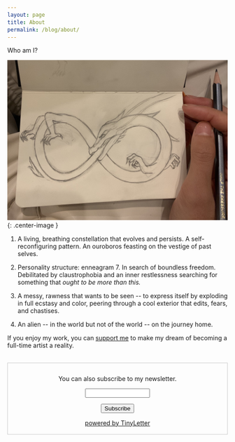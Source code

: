 ```yaml
---
layout: page
title: About
permalink: /blog/about/
---
```


Who am I?

![ouroboros](/images/ouroboros.jpg){: .center-image }

1. A living, breathing constellation that evolves and persists. A self-reconfiguring pattern. An ouroboros feasting on the vestige of past selves.

2. Personality structure: enneagram 7. In search of boundless freedom. Debilitated by claustrophobia and an inner restlessness searching for something that *ought to be more than this.*

3. A messy, rawness that wants to be seen -- to express itself by exploding in full ecstasy and color, peering through a cool exterior that edits, fears, and chastises.

4. An alien -- in the world but not of the world -- on the journey home.

If you enjoy my work, you can [support me](https://account.venmo.com/u/zanny-xy) to make my dream of becoming a full-time artist a reality.

<br/>

<form style="border:1px solid #ccc;padding:3px;text-align:center;" action="https://tinyletter.com/zanny" method="post" target="popupwindow" onsubmit="window.open('https://tinyletter.com/zanny', 'popupwindow', 'scrollbars=yes,width=800,height=600');return true"><p style="margin-top: 24px"><label for="tlemail">You can also subscribe to my newsletter.</label></p><p><input type="text" style="width:140px" name="email" id="tlemail" /></p><input type="hidden" value="1" name="embed"/><input type="submit" value="Subscribe" /><p><a href="https://tinyletter.com" target="_blank">powered by TinyLetter</a></p></form>
